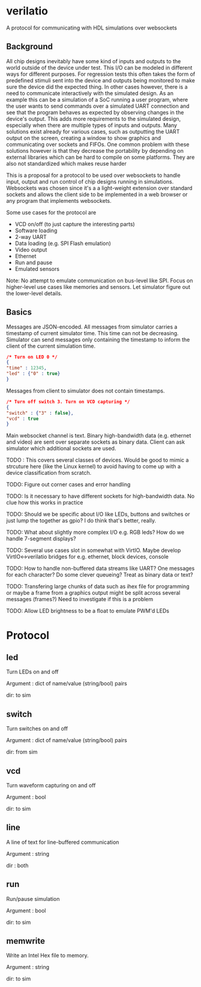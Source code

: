 # verilatio
A protocol for communicating with HDL simulations over websockets

## Background
All chip designs inevitably have some kind of inputs and outputs to the world outside of the device under test. This I/O can be modeled in different ways for different purposes. For regression tests this often takes the form of predefined stimuli sent into the device and outputs being monitored to make sure the device did the expected thing. In other cases however, there is a need to communicate interactively with the simulated design. As an example this can be a simulation of a SoC running a user program, where the user wants to send commands over a simulated UART connection and see that the program behaves as expected by observing changes in the device's output. This adds more requirements to the simulated design, especially when there are multiple types of inputs and outputs. Many solutions exist already for various cases, such as outputting the UART output on the screen, creating a window to show graphics and communicating over sockets and FIFOs. One common problem with these solutions however is that they decrease the portability by depending on external libraries which can be hard to compile on some platforms. They are also not standardized which makes reuse harder

This is a proposal for a protocol to be used over websockets to handle input, output and run control of chip designs running in simulations. Websockets was chosen since it's a a light-weight extension over standard sockets and allows the client side to be implemented in a web browser or any program that implements websockets.

Some use cases for the protocol are

* VCD on/off (to just capture the interesting parts)
* Software loading
* 2-way UART
* Data loading (e.g. SPI Flash emulation)
* Video output
* Ethernet
* Run and pause
* Emulated sensors

Note: No attempt to emulate communication on bus-level like SPI. Focus on higher-level use cases like memories and sensors. Let simulator figure out the lower-level details.

Basics
------
Messages are JSON-encoded. All messages from simulator carries a timestamp of current simulator time. This time can not be decreasing. Simulator can send messages only containing the timestamp to inform the client of the current simulation time.

```json
/* Turn on LED 0 */
{
"time" : 12345,
"led" : {"0" : true}
}
```

Messages from client to simulator does not contain timestamps.

```json
/* Turn off switch 3. Turn on VCD capturing */
{
"switch" : {"3" : false},
"vcd" : true
}
```

Main websocket channel is text. Binary high-bandwidth data (e.g. ethernet and video) are sent over separate sockets as binary data. Client can ask simulator which additional sockets are used.

TODO : This covers several classes of devices. Would be good to mimic a strcuture here (like the Linux kernel) to avoid having to come up with a device classification from scratch.

TODO: Figure out corner cases and error handling

TODO: Is it necessary to have different sockets for high-bandwidth data. No clue how this works in practice

TODO: Should we be specific about I/O like LEDs, buttons and switches or just lump the together as gpio? I do think that's better, really.

TODO: What about slightly more complex I/O e.g. RGB leds? How do we handle 7-segment displays?

TODO: Several use cases slot in somewhat with VirtIO. Maybe develop VirtIO<->verilatio bridges for e.g. ethernet, block devices, console

TODO: How to handle non-buffered data streams like UART? One messages for each character? Do some clever queueing? Treat as binary data or text?

TODO: Transfering large chunks of data such as ihex file for programming or maybe a frame from a graphics output might be split across several messages (frames?) Need to investigate if this is a problem

TODO: Allow LED brightness to be a float to emulate PWM'd LEDs

# Protocol

led
---
Turn LEDs on and off

Argument : dict of name/value (string/bool) pairs

dir: to sim

switch
------
Turn switches on and off

Argument : dict of name/value (string/bool) pairs

dir: from sim

vcd
---
Turn waveform capturing on and off

Argument : bool

dir: to sim

line
----
A line of text for line-buffered communication

Argument : string

dir : both

run
---
Run/pause simulation

Argument : bool

dir: to sim

memwrite
--------
Write an Intel Hex file to memory.

Argument : string

dir: to sim
